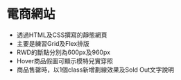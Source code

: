 # 電商網站
+ 透過HTML及CSS撰寫的靜態網頁
+ 主要是練習Grid及Flex排版
+ RWD的斷點分別為600px及960px
+ Hover商品假圖可顯示模特兒實穿照
+ 商品售罄時，以1個class新增劃線效果及Sold Out文字說明
